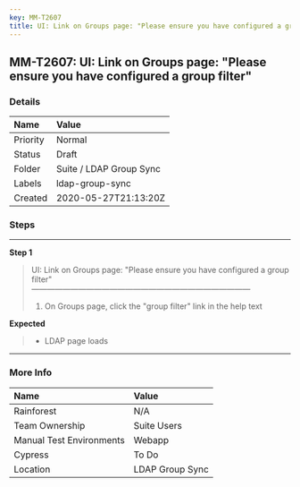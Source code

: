 ```yaml
---
key: MM-T2607
title: UI: Link on Groups page: "Please ensure you have configured a group filter"
---
```


## MM-T2607: UI: Link on Groups page: "Please ensure you have configured a group filter"

### Details

| Name     | Value                   |
| :------- | :---------------------- |
| Priority | Normal                  |
| Status   | Draft                   |
| Folder   | Suite / LDAP Group Sync |
| Labels   | ldap-group-sync         |
| Created  | 2020-05-27T21:13:20Z    |

### Steps

<hr/>

**Step 1**

> <article>UI: Link on Groups page: "Please ensure you have configured a group filter"<br>————————————————————————————<ol><li>On Groups page, click the "group filter" link in the help text</li></ol></article>

**Expected**

> <article><ul><li>LDAP page loads</li></ul></article>

<hr/>

### More Info

| Name                     | Value           |
| :----------------------- | :-------------- |
| Rainforest               | N/A             |
| Team Ownership           | Suite Users     |
| Manual Test Environments | Webapp          |
| Cypress                  | To Do           |
| Location                 | LDAP Group Sync |
